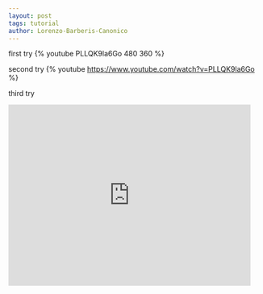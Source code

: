 ```yaml
---
layout: post
tags: tutorial
author: Lorenzo-Barberis-Canonico
---
```


first try
{% youtube PLLQK9la6Go 480 360 %}

second try
{% youtube https://www.youtube.com/watch?v=PLLQK9la6Go %}

third try
<iframe width="480" height="360" src="https://www.youtube.com/watch?v=gnRbXn4-Yis" frameborder="0" allowfullscreen="allowfullscreen"> </iframe>
